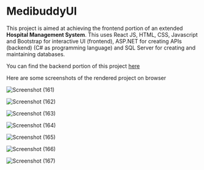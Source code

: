 # MedibuddyUI

This project is aimed at achieving the frontend portion of an extended **Hospital Management System**. This uses React JS, HTML, CSS, Javascript and Bootstrap for interactive UI (frontend), ASP.NET for creating APIs (backend) (C# as programming language) and SQL Server for creating and maintaining databases.

You can find the backend portion of this project [here](https://github.com/Suresh-Mante/Medibuddy)

Here are some screenshots of the rendered project on browser 


![Screenshot (161)](https://user-images.githubusercontent.com/48681987/199455601-4eb72f42-e983-4906-b42f-8bf8a78aff95.png)


![Screenshot (162)](https://user-images.githubusercontent.com/48681987/199455619-34e2ec39-41fe-46b5-b0cd-81eb81b3ae3a.png)


![Screenshot (163)](https://user-images.githubusercontent.com/48681987/199455647-08c51ce9-93e2-4ae8-b97b-1b7a696e6205.png)


![Screenshot (164)](https://user-images.githubusercontent.com/48681987/199455670-9eaf10ee-487c-4804-b9bf-84b56d2b6f1f.png)


![Screenshot (165)](https://user-images.githubusercontent.com/48681987/199455685-3624c4f3-6554-47a0-a4d1-ab3a15321417.png)


![Screenshot (166)](https://user-images.githubusercontent.com/48681987/199455703-3d25a912-d2aa-4f09-bbe0-32f778bae641.png)


![Screenshot (167)](https://user-images.githubusercontent.com/48681987/199455725-3a8b7bf3-5735-421f-bf35-9d431fa2a369.png)
